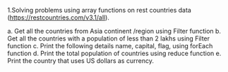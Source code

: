 1.Solving problems using array functions on rest countries data (https://restcountries.com/v3.1/all).

a. Get all the countries from Asia continent /region using Filter function
b. Get all the countries with a population of less than 2 lakhs using Filter function
c. Print the following details name, capital, flag, using forEach function
d. Print the total population of countries using reduce function
e. Print the country that uses US dollars as currency.

